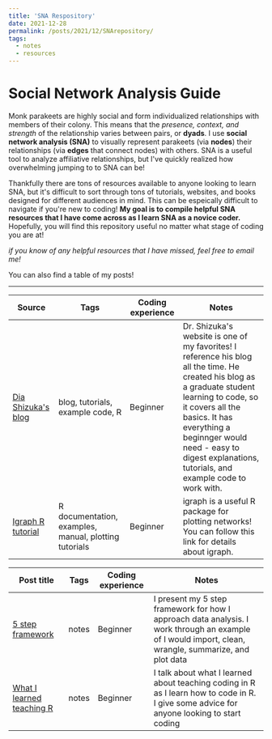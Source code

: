 ```yaml
---
title: 'SNA Respository'
date: 2021-12-28
permalink: /posts/2021/12/SNArepository/
tags:
  - notes
  - resources
---
```

Social Network Analysis Guide
======
Monk parakeets are highly social and form individualized relationships with members of their colony. This means that the _presence, context, and strength_ of the relationship varies between pairs, or **dyads**. I use **social network analysis (SNA)** to visually represent parakeets (via **nodes**) their relationships (via **edges** that connect nodes) with others. SNA is a useful tool to analyze affiliative relationships, but I've quickly realized how overwhelming jumping to to SNA can be!

Thankfully there are tons of resources available to anyone looking to learn SNA, but it's difficult to sort through tons of tutorials, websites, and books designed for different audiences in mind. This can be espeically difficult to navigate if you're new to coding! **My goal is to compile helpful SNA resources that I have come across as I learn SNA as a novice coder.** Hopefully, you will find this repository useful no matter what stage of coding you are at!

_if you know of any helpful resources that I have missed, feel free to email me!_ 

You can also find a table of my posts!

------

| Source            | Tags   | Coding experience | Notes                                                              |
| ------------      |--------| ------------------|------------------------------------------ |
| [Dia Shizuka's blog](https://dshizuka.github.io/networkanalysis/index.html)    |  blog, tutorials, example code, R  | Beginner | Dr. Shizuka's website is one of my favorites! I reference his blog all the time. He created his blog as a graduate student learning to code, so it covers all the basics. It has everything a beginnger would need - easy to digest explanations, tutorials, and example code to work with. |
| [Igraph R tutorial](https://igraph.org/r/)  | R documentation, examples, manual, plotting tutorials  | Beginner | igraph is a useful R package for plotting networks! You can follow this link for details about igraph.  |

| Post title          | Tags   | Coding experience | Notes                                                              |
| ------------      |--------| ------------------|------------------------------------------ |
| [5 step framework]()    | notes | Beginner | I present my 5 step framework for how I approach data analysis. I work through an example of I would import, clean, wrangle, summarize, and plot data |
| [What I learned teaching R]()    | notes   | Beginner  | I talk about what I learned about teaching coding in R as I learn how to code in R. I give some advice for anyone looking to start coding |
